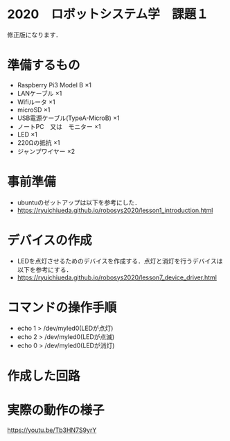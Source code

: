 # 2020　ロボットシステム学　課題１
 
修正版になります．
 
# 準備するもの
 
 * Raspberry Pi3 Model B ×1
 * LANケーブル ×1
 * Wifiルータ ×1
 * microSD ×1
 * USB電源ケーブル(TypeA-MicroB) ×1
 * ノートPC　又は　モニター ×1
 * LED ×1
 * 220Ωの抵抗 ×1
 * ジャンプワイヤー ×2
# 事前準備
 
 * ubuntuのゼットアップは以下を参考にした．
 * https://ryuichiueda.github.io/robosys2020/lesson1_introduction.html
 
# デバイスの作成
 
 * LEDを点灯させるためのデバイスを作成する．点灯と消灯を行うデバイスは以下を参考にする．
 * https://ryuichiueda.github.io/robosys2020/lesson7_device_driver.html
 
# コマンドの操作手順
 
 * echo 1 > /dev/myled0(LEDが点灯)
 * echo 2 > /dev/myled0(LEDが点滅)
 * echo 0 > /dev/myled0(LEDが消灯)　　　　　　　　　　　　　　　　　　　　　　　　　　　　　　　　　　
 
# 作成した回路
 

 
# 実際の動作の様子

https://youtu.be/Tb3HN7S9yrY
